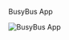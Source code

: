 BusyBus App

![BusyBus App](https://user-images.githubusercontent.com/25352387/54565261-f10d3580-498a-11e9-979e-af65eaf1b1ef.png)
